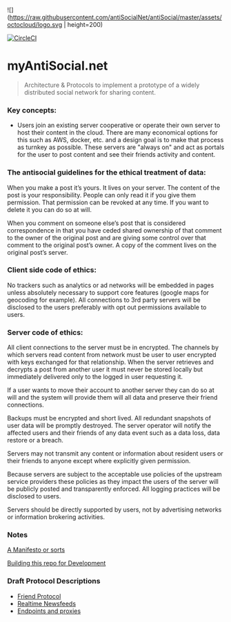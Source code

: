 ![](https://raw.githubusercontent.com/antiSocialNet/antiSocial/master/assets/octocloud/logo.svg | height=200)

[![CircleCI](https://circleci.com/gh/mediapolis/digitopia-social.svg?style=svg&circle-token=49210d6a4129ef34759580c5288383f49f57528b)](https://circleci.com/gh/mediapolis/digitopia-social)

# myAntiSocial.net

> Architecture & Protocols to implement a prototype of a widely distributed social network for sharing content.

### Key concepts:

- Users join an existing server cooperative or operate their own server to host their content in the cloud. There are many economical options for this such as AWS, docker, etc. and a design goal is to make that process as turnkey as possible. These servers are "always on" and act as portals for the user to post content and see their friends activity and content.

### The antisocial guidelines for the ethical treatment of data:
When you make a post it’s yours. It lives on your server. The content of the post is your responsibility. People can only read it if you give them permission. That permission can be revoked at any time. If you want to delete it you can do so at will.

When you comment on someone else’s post that is considered correspondence in that you have ceded shared ownership of that comment to the owner of the original post and are giving some control over that comment to the original post’s owner. A copy of the comment lives on the original post’s server.

### Client side code of ethics:
No trackers such as analytics or ad networks will be embedded in pages unless absolutely necessary to support core features (google maps for geocoding for example). All connections to 3rd party servers will be disclosed to the users preferably with opt out permissions available to users.

### Server code of ethics:
All client connections to the server must be in encrypted. The channels by which servers read content from network must be user to user encrypted with keys exchanged for that relationship. When the server retrieves and decrypts a post from another user it must never be stored locally but immediately delivered only to the logged in user requesting it.

If a user wants to move their account to another server they can do so at will and the system will provide them will all data and preserve their friend connections.

Backups must be encrypted and short lived. All redundant snapshots of user data will be promptly destroyed. The server operator will notify the affected users and their friends of any data event such as a data loss, data restore or a breach.

Servers may not transmit any content or information about resident users or their friends to anyone except where explicitly given permission.

Because servers are subject to the acceptable use policies of the upstream service providers these policies as they impact the users of the server will be publicly posted and transparently enforced. All logging practices will be disclosed to users.

Servers should be directly supported by users, not by advertising networks or information brokering activities.

### Notes

[A Manifesto or sorts](https://github.com/antiSocialNet/antiSocial/blob/master/notes/manifesto.md)

[Building this repo for Development](https://github.com/antiSocialNet/antiSocial/blob/master/notes/development.md)

### Draft Protocol Descriptions
* [Friend Protocol ](https://github.com/antiSocialNet/antiSocial/blob/master/notes/friends.md)
* [Realtime Newsfeeds](https://github.com/antiSocialNet/antiSocial/blob/master/notes/pushfeeds.md)
* [Endpoints and proxies](https://github.com/antiSocialNet/antiSocial/blob/master/notes/reverse-proxy.md)
